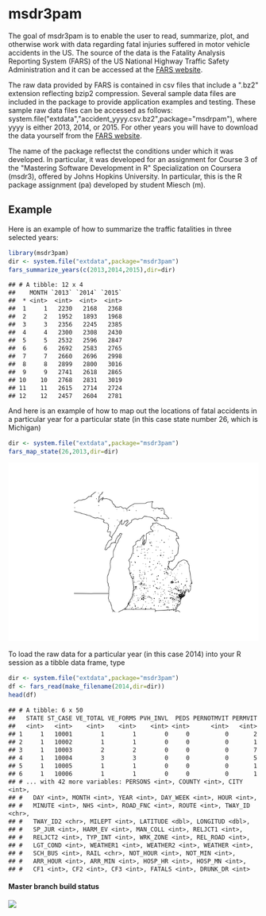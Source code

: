 <!-- README.md is generated from README.Rmd. Please edit that file -->
msdr3pam
========

The goal of msdr3pam is to enable the user to read, summarize, plot, and otherwise work with data regarding fatal injuries suffered in motor vehicle accidents in the US. The source of the data is the Fatality Analysis Reporting System (FARS) of the US National Highway Traffic Safety Administration and it can be accessed at the [FARS website](https://www.nhtsa.gov/research-data/fatality-analysis-reporting-system-fars).

The raw data provided by FARS is contained in csv files that include a ".bz2" extension reflecting bzip2 compression. Several sample data files are included in the package to provide application examples and testing. These sample raw data files can be accessed as follows: system.file("extdata","accident\_yyyy.csv.bz2",package="msdrpam"), where yyyy is either 2013, 2014, or 2015. For other years you will have to download the data yourself from the [FARS website](https://www.nhtsa.gov/research-data/fatality-analysis-reporting-system-fars).

The name of the package reflectst the conditions under which it was developed. In particular, it was developed for an assignment for Course 3 of the "Mastering Software Development in R" Specialization on Coursera (msdr3), offered by Johns Hopkins University. In particular, this is the R package assignment (pa) developed by student Miesch (m).

Example
-------

Here is an example of how to summarize the traffic fatalities in three selected years:

``` r
library(msdr3pam)
dir <- system.file("extdata",package="msdr3pam")
fars_summarize_years(c(2013,2014,2015),dir=dir)
```

    ## # A tibble: 12 x 4
    ##    MONTH `2013` `2014` `2015`
    ##  * <int>  <int>  <int>  <int>
    ##  1     1   2230   2168   2368
    ##  2     2   1952   1893   1968
    ##  3     3   2356   2245   2385
    ##  4     4   2300   2308   2430
    ##  5     5   2532   2596   2847
    ##  6     6   2692   2583   2765
    ##  7     7   2660   2696   2998
    ##  8     8   2899   2800   3016
    ##  9     9   2741   2618   2865
    ## 10    10   2768   2831   3019
    ## 11    11   2615   2714   2724
    ## 12    12   2457   2604   2781

And here is an example of how to map out the locations of fatal accidents in a particular year for a particular state (in this case state number 26, which is Michigan)

``` r
dir <- system.file("extdata",package="msdr3pam")
fars_map_state(26,2013,dir=dir)
```

![](README_files/figure-markdown_github/map_state-1.png)

To load the raw data for a particular year (in this case 2014) into your R session as a tibble data frame, type

``` r
dir <- system.file("extdata",package="msdr3pam")
df <- fars_read(make_filename(2014,dir=dir))
head(df)
```

    ## # A tibble: 6 x 50
    ##   STATE ST_CASE VE_TOTAL VE_FORMS PVH_INVL  PEDS PERNOTMVIT PERMVIT
    ##   <int>   <int>    <int>    <int>    <int> <int>      <int>   <int>
    ## 1     1   10001        1        1        0     0          0       2
    ## 2     1   10002        1        1        0     0          0       1
    ## 3     1   10003        2        2        0     0          0       7
    ## 4     1   10004        3        3        0     0          0       5
    ## 5     1   10005        1        1        0     0          0       1
    ## 6     1   10006        1        1        0     0          0       1
    ## # ... with 42 more variables: PERSONS <int>, COUNTY <int>, CITY <int>,
    ## #   DAY <int>, MONTH <int>, YEAR <int>, DAY_WEEK <int>, HOUR <int>,
    ## #   MINUTE <int>, NHS <int>, ROAD_FNC <int>, ROUTE <int>, TWAY_ID <chr>,
    ## #   TWAY_ID2 <chr>, MILEPT <int>, LATITUDE <dbl>, LONGITUD <dbl>,
    ## #   SP_JUR <int>, HARM_EV <int>, MAN_COLL <int>, RELJCT1 <int>,
    ## #   RELJCT2 <int>, TYP_INT <int>, WRK_ZONE <int>, REL_ROAD <int>,
    ## #   LGT_COND <int>, WEATHER1 <int>, WEATHER2 <int>, WEATHER <int>,
    ## #   SCH_BUS <int>, RAIL <chr>, NOT_HOUR <int>, NOT_MIN <int>,
    ## #   ARR_HOUR <int>, ARR_MIN <int>, HOSP_HR <int>, HOSP_MN <int>,
    ## #   CF1 <int>, CF2 <int>, CF3 <int>, FATALS <int>, DRUNK_DR <int>

#### Master branch build status

![](https://travis-ci.org/mmiesch/msdr3pam.svg?branch=master)
